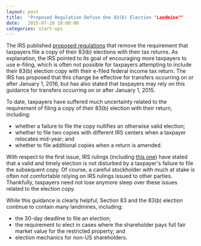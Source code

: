 ```yaml
---
layout: post
title:  "Proposed Regulation Defuse One 83(b) Election "Landmine""
date:   2015-07-28 18:00:00
categories: start-ups
---
```


The IRS published [proposed regulations][FR link] that remove the requirement that taxpayers file a copy of their 83(b) elections with their tax returns. As explanation, 
the IRS pointed to its goal of encouraging more taxpayers to use e-filing, which is often not possible for taxpayers attempting to include their 83(b) election copy with 
their e-filed federal income tax return. The IRS has proposed that this change be effective for transfers occurring on or after January 1, 2016, but has also stated that 
taxpayers may rely on this guidance for transfers occurring on or after January 1, 2015.  

To date, taxpayers have suffered much uncertainty related to the requirement of filing a copy of their 83(b) election with their return, including:  

* whether a failure to file the copy nullifies an otherwise valid election;
* whether to file two copies with different IRS centers when a taxpayer relocates mid-year; and
* whether to file additional copies when a return is amended.

With respect to the first issue, IRS rulings (including [this one][Ruling link]) have stated that a valid and timely election is not disturbed by a taxpayer's failure to file the subsequent 
copy. Of course, a careful stockholder with much at stake is often not comfortable relying on IRS rulings issued to other parties. Thankfully, taxpayers need not lose 
anymore sleep over these issues related to the election copy.

While this guidance is clearly helpful, Section 83 and the 83(b) election continue to contain many landmines, including:  

* the 30-day deadline to file an election;
* the requirement to elect in cases where the shareholder pays full fair market value for the restricted property; and
* election mechanics for non-US shareholders.

[FR link]: https://www.federalregister.gov/articles/2015/07/17/2015-17530/property-transferred-in-connection-with-the-performance-of-services
[Ruling link]: http://www.irs.gov/pub/irs-wd/201528001.pdf